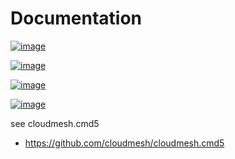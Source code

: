 Documentation
=============


[![image](https://img.shields.io/travis/TankerHQ/cloudmesh-cc.svg?branch=main)](https://travis-ci.org/TankerHQ/cloudmesn-cc)

[![image](https://img.shields.io/pypi/pyversions/cloudmesh-cc.svg)](https://pypi.org/project/cloudmesh-cc)

[![image](https://img.shields.io/pypi/v/cloudmesh-cc.svg)](https://pypi.org/project/cloudmesh-cc/)

[![image](https://img.shields.io/github/license/TankerHQ/python-cloudmesh-cc.svg)](https://github.com/TankerHQ/python-cloudmesh-cc/blob/main/LICENSE)

see cloudmesh.cmd5

* https://github.com/cloudmesh/cloudmesh.cmd5
